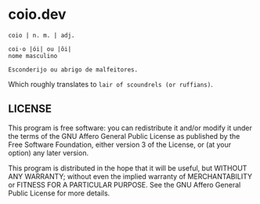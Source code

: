# coio.dev

    coio | n. m. | adj.

    coi·o |ói| ou |ôi|
    nome masculino

    Esconderijo ou abrigo de malfeitores.

Which roughly translates to `lair of scoundrels (or ruffians)`.


## LICENSE

This program is free software: you can redistribute it and/or modify
it under the terms of the GNU Affero General Public License as published by
the Free Software Foundation, either version 3 of the License, or
(at your option) any later version.

This program is distributed in the hope that it will be useful,
but WITHOUT ANY WARRANTY; without even the implied warranty of
MERCHANTABILITY or FITNESS FOR A PARTICULAR PURPOSE.  See the
GNU Affero General Public License for more details.
